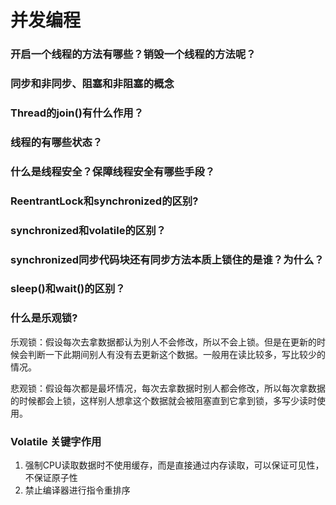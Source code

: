 # 并发编程

### 开启一个线程的方法有哪些？销毁一个线程的方法呢？

### 同步和非同步、阻塞和非阻塞的概念

### Thread的join\(\)有什么作用？

### 线程的有哪些状态？

### 什么是线程安全？保障线程安全有哪些手段？

### ReentrantLock和synchronized的区别?

### synchronized和volatile的区别？

### synchronized同步代码块还有同步方法本质上锁住的是谁？为什么？

### sleep\(\)和wait\(\)的区别？

### 什么是乐观锁?

乐观锁：假设每次去拿数据都认为别人不会修改，所以不会上锁。但是在更新的时候会判断一下此期间别人有没有去更新这个数据。一般用在读比较多，写比较少的情况。

悲观锁：假设每次都是最坏情况，每次去拿数据时别人都会修改，所以每次拿数据的时候都会上锁，这样别人想拿这个数据就会被阻塞直到它拿到锁，多写少读时使用。

### Volatile 关键字作用

1. 强制CPU读取数据时不使用缓存，而是直接通过内存读取，可以保证可见性，不保证原子性
2. 禁止编译器进行指令重排序

